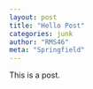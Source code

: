 ```yaml
---
layout: post
title: "Hello Post"
categories: junk
author: "RMS46"
meta: "Springfield"
---
```


This is a post.

